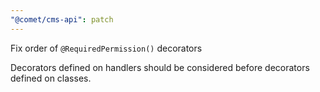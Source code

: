 ```yaml
---
"@comet/cms-api": patch
---
```


Fix order of `@RequiredPermission()` decorators

Decorators defined on handlers should be considered before decorators defined on classes.
